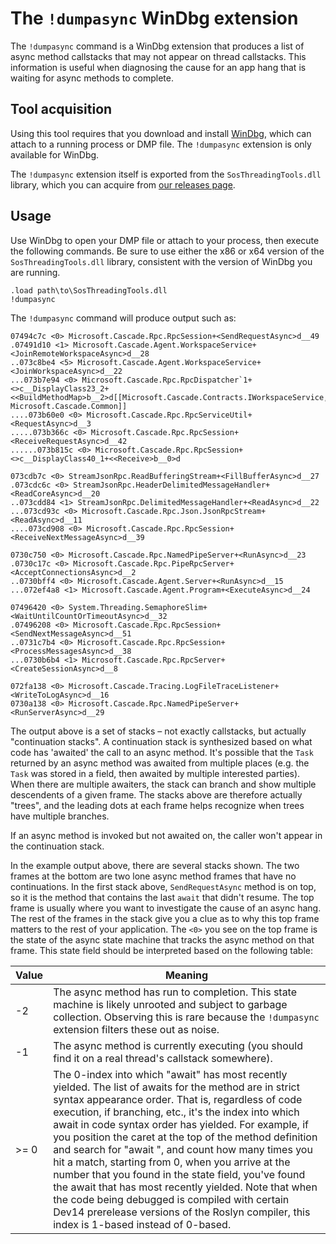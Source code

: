 # The `!dumpasync` WinDbg extension

The `!dumpasync` command is a WinDbg extension that produces a list of async method callstacks
that may not appear on thread callstacks. This information is useful when diagnosing the cause
for an app hang that is waiting for async methods to complete.

## Tool acquisition

Using this tool requires that you download and install [WinDbg][WinDbg], which can attach to a running process or DMP file. The `!dumpasync` extension is only available for WinDbg.

The `!dumpasync` extension itself is exported from the `SosThreadingTools.dll` library, which you can acquire from [our releases page](https://github.com/Microsoft/vs-threading/releases).

## Usage

Use WinDbg to open your DMP file or attach to your process, then execute the following commands.
Be sure to use either the x86 or x64 version of the `SosThreadingTools.dll` library, consistent with the version of WinDbg you are running.

```windbg
.load path\to\SosThreadingTools.dll
!dumpasync
```

The `!dumpasync` command will produce output such as:

```
07494c7c <0> Microsoft.Cascade.Rpc.RpcSession+<SendRequestAsync>d__49
.07491d10 <1> Microsoft.Cascade.Agent.WorkspaceService+<JoinRemoteWorkspaceAsync>d__28
..073c8be4 <5> Microsoft.Cascade.Agent.WorkspaceService+<JoinWorkspaceAsync>d__22
...073b7e94 <0> Microsoft.Cascade.Rpc.RpcDispatcher`1+<>c__DisplayClass23_2+<<BuildMethodMap>b__2>d[[Microsoft.Cascade.Contracts.IWorkspaceService, Microsoft.Cascade.Common]]
....073b60e0 <0> Microsoft.Cascade.Rpc.RpcServiceUtil+<RequestAsync>d__3
.....073b366c <0> Microsoft.Cascade.Rpc.RpcSession+<ReceiveRequestAsync>d__42
......073b815c <0> Microsoft.Cascade.Rpc.RpcSession+<>c__DisplayClass40_1+<<Receive>b__0>d

073cdb7c <0> StreamJsonRpc.ReadBufferingStream+<FillBufferAsync>d__27
.073cdc6c <0> StreamJsonRpc.HeaderDelimitedMessageHandler+<ReadCoreAsync>d__20
..073cdd84 <1> StreamJsonRpc.DelimitedMessageHandler+<ReadAsync>d__22
...073cd93c <0> Microsoft.Cascade.Rpc.Json.JsonRpcStream+<ReadAsync>d__11
....073cd908 <0> Microsoft.Cascade.Rpc.RpcSession+<ReceiveNextMessageAsync>d__39

0730c750 <0> Microsoft.Cascade.Rpc.NamedPipeServer+<RunAsync>d__23
.0730c17c <0> Microsoft.Cascade.Rpc.PipeRpcServer+<AcceptConnectionsAsync>d__2
..0730bff4 <0> Microsoft.Cascade.Agent.Server+<RunAsync>d__15
...072ef4a8 <1> Microsoft.Cascade.Agent.Program+<ExecuteAsync>d__24

07496420 <0> System.Threading.SemaphoreSlim+<WaitUntilCountOrTimeoutAsync>d__32
.07496208 <0> Microsoft.Cascade.Rpc.RpcSession+<SendNextMessageAsync>d__51
..0731c7b4 <0> Microsoft.Cascade.Rpc.RpcSession+<ProcessMessagesAsync>d__38
...0730b6b4 <1> Microsoft.Cascade.Rpc.RpcServer+<CreateSessionAsync>d__8

072fa138 <0> Microsoft.Cascade.Tracing.LogFileTraceListener+<WriteToLogAsync>d__16
0730a138 <0> Microsoft.Cascade.Rpc.NamedPipeServer+<RunServerAsync>d__29
```

The output above is a set of stacks – not exactly callstacks, but actually "continuation stacks".
A continuation stack is synthesized based on what code has 'awaited' the call to an async method. It's possible that the `Task` returned by an async method was awaited from multiple places (e.g. the `Task` was stored in a field, then awaited by multiple interested parties). When there are multiple awaiters, the stack can branch
and show multiple descendents of a given frame. The stacks above are therefore actually "trees", and the leading
dots at each frame helps recognize when trees have multiple branches.

If an async method is invoked but not awaited on, the caller won't appear in the continuation stack.

In the example output above, there are several stacks shown. The two frames at the bottom are two lone async method frames that have no continuations.
In the first stack above, `SendRequestAsync` method is on top, so it is the method that contains the last `await` that didn't resume. The top frame is usually where you want to investigate the cause of an async hang. The rest of the frames in the stack give you a clue as to why this top frame matters to the rest of your application.
​The `<0>` you see on the top frame is the state of the async state machine that tracks the async method on that frame. This state field should be interpreted based on the following table:

| Value | Meaning |
| -- | -- |
| -2 | The async method has run to completion. This state machine is likely unrooted and subject to garbage collection. Observing this is rare because the `!dumpasync` extension filters these out as noise.
| -1 | The async method is currently executing (you should find it on a real thread's callstack somewhere).
| >= 0 | The 0-index into which "await" has most recently yielded. The list of awaits for the method are in strict syntax appearance order. That is, regardless of code execution, if branching, etc., it's the index into which await in code syntax order has yielded. For example, if you position the caret at the top of the method definition and search for "await ", and count how many times you hit a match, starting from 0, when you arrive at the number that you found in the state field, you've found the await that has most recently yielded. Note that when the code being debugged is compiled with certain Dev14 prerelease versions of the Roslyn compiler, this index is 1-based instead of 0-based.

[WinDbg]: https://aka.ms/windbg-direct-download
